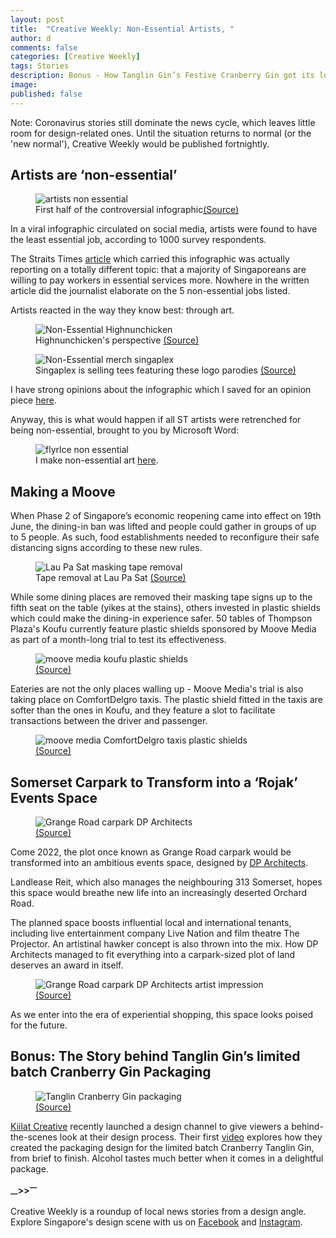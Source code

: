 ```yaml
---
layout: post
title:  "Creative Weekly: Non-Essential Artists, "
author: d
comments: false
categories: [Creative Weekly]
tags: Stories
description: Bonus - How Tanglin Gin’s Festive Cranberry Gin got its look
image:
published: false
---
```


Note: Coronavirus stories still dominate the news cycle, which leaves little room for design-related ones. Until the situation returns to normal (or the 'new normal'), Creative Weekly would be published fortnightly.

<h2>Artists are ‘non-essential’</h2>

<figure>
<img src="https://i.imgur.com/LhXHtJr.jpg" alt="artists non essential" />
<figcaption>First half of the controversial infographic<a href="https://www.straitstimes.com/singapore/manpower/8-in-10-singaporeans-willing-to-pay-more-for-essential-services">(Source)</a></figcaption>
</figure>

In a viral infographic circulated on social media, artists were found to have the least essential job, according to 1000 survey respondents.

The Straits Times <a href="https://www.straitstimes.com/singapore/manpower/8-in-10-singaporeans-willing-to-pay-more-for-essential-services">article</a> which carried this infographic was actually reporting on a totally different topic: that a majority of Singaporeans are willing to pay workers in essential services more. Nowhere in the written article did the journalist elaborate on the 5 non-essential jobs listed. 

Artists reacted in the way they know best: through art.

<figure>
<img src="https://i.imgur.com/6gfT55y.jpg" alt="Non-Essential Highnunchicken" />
<figcaption>Highnunchicken's perspective <a href="https://www.facebook.com/highnunchicken/photos/a.313936132651392/503876566990680">(Source)</a></figcaption>
</figure>

<figure>
<img src="https://i.imgur.com/X5xMMu0.jpg" alt="Non-Essential merch singaplex" />
<figcaption>Singaplex is selling tees featuring these logo parodies <a href="https://www.facebook.com/singaplex/photos/a.2130237737268338/2448301312128644">(Source)</a></figcaption>
</figure>

I have strong opinions about the infographic which I saved for an opinion piece <a href="https://dis-sg.github.io/artists-non-essential/">here</a>. 

Anyway, this is what would happen if all ST artists were retrenched for being non-essential, brought to you by Microsoft Word: 

<figure>
<img src="https://i.imgur.com/sqfFJ8U.png" alt="flyrlce non essential" />
<figcaption>I make non-essential art <a href="https://www.instagram.com/flyrlce">here</a>.</figcaption>
</figure>

<h2>Making a Moove</h2>

When Phase 2 of Singapore’s economic reopening came into effect on 19th June, the dining-in ban was lifted and people could gather in groups of up to 5 people. As such, food establishments needed to reconfigure their safe distancing signs according to these new rules. 

<figure>
<img src="https://i.imgur.com/zypuvNd.jpg" alt="Lau Pa Sat masking tape removal" />
<figcaption>Tape removal at Lau Pa Sat <a href="https://www.straitstimes.com/singapore/coronavirus-spore-to-start-phase-2-reopening-on-june-19-dining-in-public-social-gatherings">(Source)</a></figcaption>
</figure>

While some dining places are removed their masking tape signs up to the fifth seat on the table (yikes at the stains), others invested in plastic shields which could make the dining-in experience safer. 50 tables of Thompson Plaza's Koufu currently feature plastic shields sponsored by Moove Media as part of a month-long trial to test its effectiveness.

<figure>
<img src="https://i.imgur.com/sesNv4b.jpg" alt="moove media koufu plastic shields" />
<figcaption><a href="https://www.todayonline.com/singapore/covid-19-koufu-trials-plastic-table-shields-protect-diners-foodcourts">(Source)</a></figcaption>
</figure>

Eateries are not the only places walling up - Moove Media's trial is also taking place on ComfortDelgro taxis. The plastic shield fitted in the taxis are softer than the ones in Koufu, and they feature a slot to facilitate transactions between the driver and passenger.  

<figure>
<img src="https://i.imgur.com/W6zAsYz.jpg" alt="moove media ComfortDelgro taxis plastic shields" />
<figcaption><a href="https://www.straitstimes.com/singapore/transport/comfortdelgro-to-trial-plastic-shields-in-cabs">(Source)</a></figcaption>
</figure>

<h2>Somerset Carpark to Transform into a ‘Rojak’ Events Space</h2>

<figure>
<img src="https://i.imgur.com/aznEcrv.jpg" alt="Grange Road carpark DP Architects" />
<figcaption><a href="https://www.lendleaseglobalcommercialreit.com/-/media/asia/lendlease-global-commercial-reit/investor-relations/sgx-announcements/2020/20200613/20200613--lendlease-global-commercial-reit-wins-tender-to-redevelop-grange-road-car-park.pdf">(Source)</a></figcaption>
</figure>

Come 2022, the plot once known as Grange Road carpark would be transformed into an ambitious events space, designed by <a href="https://www.dpa.com.sg/">DP Architects</a>. 

Landlease Reit, which also manages the neighbouring 313 Somerset, hopes this space would breathe new life into an increasingly deserted Orchard Road. 

The planned space boosts influential local and international tenants, including live entertainment company Live Nation and film theatre The Projector. An artistinal hawker concept is also thrown into the mix. How DP Architects managed to fit everything into a carpark-sized plot of land deserves an award in itself. 

<figure>
<img src="https://i.imgur.com/z4C3yjp.jpg" alt="Grange Road carpark DP Architects artist impression" />
<figcaption><a href="https://www.lendleaseglobalcommercialreit.com/-/media/asia/lendlease-global-commercial-reit/investor-relations/sgx-announcements/2020/20200613/20200613--lendlease-global-commercial-reit-wins-tender-to-redevelop-grange-road-car-park.pdf">(Source)</a></figcaption>
</figure>

As we enter into the era of experiential shopping, this space looks poised for the future.

<h2>Bonus: The Story behind Tanglin Gin’s limited batch Cranberry Gin Packaging</h2> 

<figure>
<img src="https://i.imgur.com/HY60uGy.jpg" alt="Tanglin Cranberry Gin packaging" />
<figcaption><a href="https://www.kiilatcreative.com/project/tanglin-cranberry">(Source)</a></figcaption>
</figure>

<a href="https://www.kiilatcreative.com/">Kiilat Creative</a> recently launched a design channel to give viewers a behind-the-scenes look at their design process. Their first <a href="https://www.youtube.com/watch?v=29dcbeK_UQ8">video</a> explores how they created the packaging design for the limited batch Cranberry Tanglin Gin, from brief to finish. Alcohol tastes much better when it comes in a delightful package. 

<strong><sub>—</sub>><sub></sub>><sup>—</sup></strong>

Creative Weekly is a roundup of local news stories from a design angle. Explore Singapore's design scene with us on <a href="https://www.facebook.com/designinsingapore/">Facebook</a> and <a href="https://www.instagram.com/designinsingapore/">Instagram</a>. 
